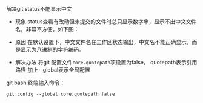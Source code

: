 解决git status不能显示中文

- 现象
status查看有改动但未提交的文件时总只显示数字串，显示不出中文文件名，非常不方便。如下图：


- 原因
在默认设置下，中文文件名在工作区状态输出，中文名不能正确显示，而是显示为八进制的字符编码。

- 解决办法
将git 配置文件`core.quotepath`项设置为false。
quotepath表示引用路径
加上--global表示全局配置

git bash 终端输入命令：

```
git config --global core.quotepath false
```
